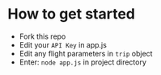 # How to get started
- Fork this repo
- Edit your `API Key` in app.js
- Edit any flight parameters in `trip` object
- Enter: ``` node app.js ``` in project directory